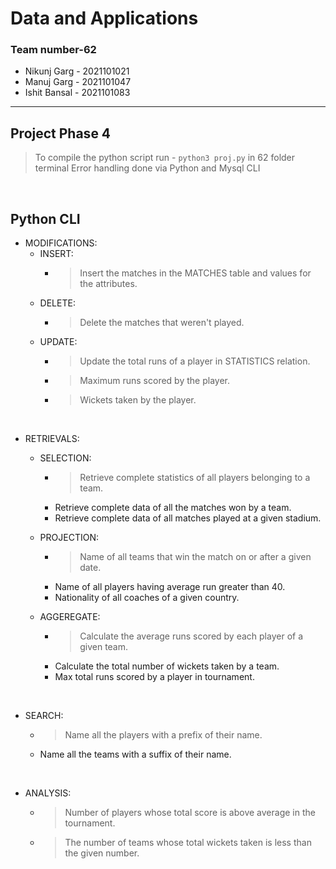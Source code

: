 # Data and Applications

### Team number-62

- Nikunj Garg - 2021101021
- Manuj Garg - 2021101047
- Ishit Bansal - 2021101083

----

## Project Phase 4

> To compile the python script run - ``` python3 proj.py ``` in 62 folder terminal
> Error handling done via Python and Mysql CLI

<br>

## Python CLI

- MODIFICATIONS: 
    - INSERT:  
        - > Insert the matches in the MATCHES table and values for the attributes. 
    - DELETE: 
        - > Delete the matches that weren't played. 
    - UPDATE: 
        - > Update the total runs of a player in STATISTICS relation. 
        - > Maximum runs scored by the player. 
        - > Wickets taken by the player. 
 
<br>

- RETRIEVALS: 

    - SELECTION:  
        - > Retrieve complete statistics of all players belonging to a team. 
        - Retrieve complete data of all the matches won by a team. 
        - Retrieve complete data of all matches played at a given stadium. 
        
    - PROJECTION: 
        - > Name of all teams that win the match on or after a given date. 
        - Name of all players having average run greater than 40. 
        - Nationality of all coaches of a given country. 
 
    - AGGEREGATE: 
        - > Calculate the average runs scored by each player of a given team. 
        - Calculate the total number of wickets taken by a team. 
        - Max total runs scored by a player in tournament. 

<br>

- SEARCH: 
    - > Name all the players with a prefix of their name. 
    - Name all the teams with a suffix of their name.

<br>

- ANALYSIS: 
    - > Number of players whose total score is above average in the tournament. 
    - > The number of teams whose total wickets taken is less than the given number. 


